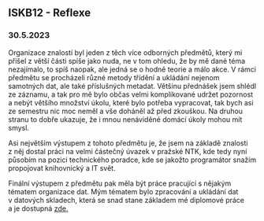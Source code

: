 ## ISKB12 - Reflexe
### 30.5.2023

Organizace znalostí byl jeden z těch více odborných předmětů, který mi přišel z větší části spíše jako nuda, ne v tom ohledu, že by mě dané téma nezajímalo, to spíš naopak, ale jedná se o hodně teorie a málo akce. V rámci předmětu se procházeli různé metody třídění a ukládání nejenom samotných dat, ale také příslušných metadat. Většinu přednášek jsem shlédl ze záznamu, a tak pro mě bylo občas velmi komplikované udržet pozornost a nebýt většího množství úkolu, které bylo potřeba vypracovat, tak bych asi ze semestru nic moc neměl a vše doháněl až před zkouškou. Na druhou stranu to dobře ukazuje, že i mnou nenáviděné domácí úkoly mohou mít smysl.

Asi největším výstupem z tohoto předmětu je, že jsem na základě znalosti z něj dostal práci na velmi částečný úvazek v pražské NTK, kde tedy nyní působím na pozici technického poradce, kde se jakožto programátor snažím propojovat knihovnický a IT svět.

Finální výstupem z předmětu pak měla být práce pracující s nějakým tématem organizace dat. Mým tématem bylo zpracování a ukládání dat v datových skladech, která se snad stane základem mé diplomové práce a je dostupná [zde.](dwh.pdf) 